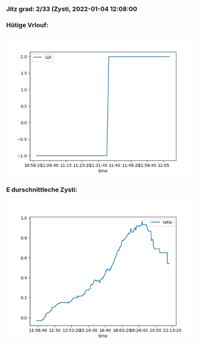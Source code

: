 ### Jitz grad: 2/33 (Zysti, 2022-01-04 12:08:00

### Hütige Vrlouf:
![Graph](Today.png)

### E durschnittleche Zysti:
![Graph](Zysti.png)